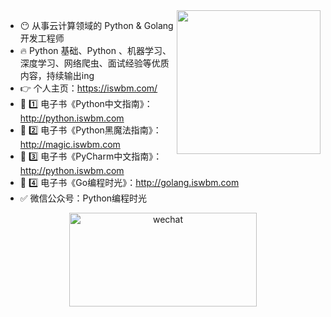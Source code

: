 <!--
**iswbm/iswbm** is a ✨ _special_ ✨ repository because its `README.md` (this file) appears on your GitHub profile.

Here are some ideas to get you started:

- 🔭 I’m currently working on ...
- 🌱 I’m currently learning ...
- 👯 I’m looking to collaborate on ...
- 🤔 I’m looking for help with ...
- 💬 Ask me about ...
- 📫 How to reach me: ...
- 😄 Pronouns: ...
- ⚡ Fun fact: ...
-->

<img align='right' src="https://media.giphy.com/media/M9gbBd9nbDrOTu1Mqx/giphy.gif" width="230">

- 😶 从事云计算领域的 Python & Golang 开发工程师
- 🔥 Python 基础、Python 、机器学习、深度学习、网络爬虫、面试经验等优质内容，持续输出ing
- 👉  个人主页：https://iswbm.com/
- 📖 1️⃣ 电子书《Python中文指南》：http://python.iswbm.com
- 📖 2️⃣ 电子书《Python黑魔法指南》：http://magic.iswbm.com
- 📖 3️⃣ 电子书《PyCharm中文指南》：http://python.iswbm.com
- 📖 4️⃣ 电子书《Go编程时光》：http://golang.iswbm.com
- ✅ 微信公众号：Python编程时光


<div align=center>
<img src="http://image.iswbm.com/20210112233812.png" alt="wechat" width="300" height="150" align="bottom" />
</div>
